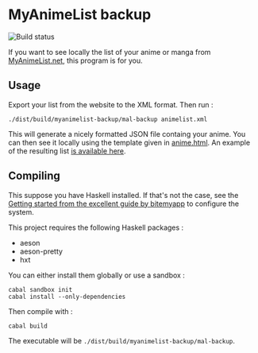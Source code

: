 # MyAnimeList backup
![Build status](https://travis-ci.org/alexDarcy/myanimelist-backup.svg)

If you want to see locally the list of your anime or manga from
[MyAnimeList.net](http://myanimelist.net), this program is for you.

## Usage
Export your list from the website to the XML format. Then run :

    ./dist/build/myanimelist-backup/mal-backup animelist.xml

This will generate a nicely formatted JSON file containg your anime. You can then see it locally
using the template given in [anime.html](anime.html). An example of the
resulting list [is available here](http://alexdarcy.github.io/myanimelist-backup).

## Compiling
This suppose you have Haskell installed. If that's not the case, see the
[Getting started from the excellent guide by
bitemyapp](https://github.com/bitemyapp/learnhaskell) to configure the system.

This project requires the following Haskell packages :

* aeson
* aeson-pretty
* hxt

You can either install them globally or use a sandbox :

    cabal sandbox init
    cabal install --only-dependencies

Then compile with :

    cabal build

The executable will be `./dist/build/myanimelist-backup/mal-backup`.
